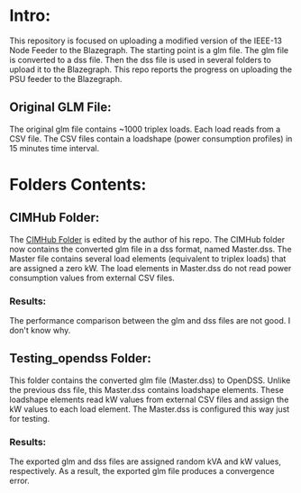 # Intro:
This repository is focused on uploading a modified version of the IEEE-13 Node Feeder to the Blazegraph. The starting point is a glm file. The glm file is converted to a dss file. Then the dss file is used in several folders
to upload it to the Blazegraph. This repo reports the progress on uploading the PSU feeder to the Blazegraph.

## Original GLM File:

The original glm file contains ~1000 triplex loads. Each load reads from a CSV file. The CSV files contain a loadshape (power consumption profiles) in 15 minutes time interval.

# Folders Contents:

## CIMHub Folder:

The [CIMHub Folder](https://github.com/MidrarAdham/gld_dss_cim_conversion.git) is edited by the author of his repo. The CIMHub folder now contains the converted glm file in a dss format, named Master.dss. The Master file contains several load elements (equivalent to triplex loads) that are assigned a zero kW. The load elements in Master.dss do not read power consumption values from external CSV files. 

### Results:

The performance comparison between the glm and dss files are not good. I don't know why.

## Testing_opendss Folder:

This folder contains the converted glm file (Master.dss) to OpenDSS. Unlike the previous dss file, this Master.dss contains loadshape elements. These loadshape elements read kW values from external CSV files and assign the kW values to each load element. The Master.dss is configured this way just for testing. 

### Results:

The exported glm and dss files are assigned random kVA and kW values, respectively. As a result, the exported glm file produces a convergence error.
